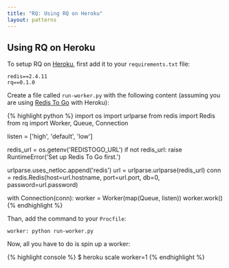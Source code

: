 ```yaml
---
title: "RQ: Using RQ on Heroku"
layout: patterns
---
```



## Using RQ on Heroku

To setup RQ on [Heroku](https://heroku.com/), first add it to your
`requirements.txt` file:

    redis==2.4.11
    rq==0.1.0

Create a file called `run-worker.py` with the following content (assuming you
are using [Redis To Go](https://devcenter.heroku.com/articles/redistogo) with
Heroku):

{% highlight python %}
import os
import urlparse
from redis import Redis
from rq import Worker, Queue, Connection

listen = ['high', 'default', 'low']

redis_url = os.getenv('REDISTOGO_URL')
if not redis_url:
    raise RuntimeError('Set up Redis To Go first.')

urlparse.uses_netloc.append('redis')
url = urlparse.urlparse(redis_url)
conn = redis.Redis(host=url.hostname, port=url.port, db=0, password=url.password)

with Connection(conn):
    worker = Worker(map(Queue, listen))
    worker.work()
{% endhighlight %}

Than, add the command to your `Procfile`:

    worker: python run-worker.py

Now, all you have to do is spin up a worker:

{% highlight console %}
$ heroku scale worker=1
{% endhighlight %}
